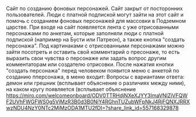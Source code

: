 Сайт по созданию фоновых персонажей.
Сайт закрыт от посторонних пользователей.
Люди с платной подпиской могут зайти на этот сайт и помочь с созданием фоновых персонажей для массовки в Подземном царстве.
При входе на сайт появляется лента с уже отрисованными персонажами по анкетам, которые заполняли люди с платной подпиской (например на Бусти или Патреон), а также кнопка "создать персонажа".
Под картинаками с отрисованными персонажами можно зайти посотреть и оставить свой комментарий о пресонаже, то есть выразить свои чувства о персонаже или задать вопрос другим комментаторам или создателю отрисовки.
После нажатия кнопки "создать персонажа" перед человеком появится меню с анкетой по созданию пперсонажа, в меню входит:
Вопросы с вариантами ответа: демон или грешник (всплывает объяснение о различиях между ними), на каком кругу появляется (всплывает объяснение
https://miro.com/welcomeonboard/ODV0TTRHdjNXeXJYY3lmaVNlZjVFQWF2UVhFWGFWS0g5VjMzR3B0d3B0NjY4RGhnTUZubWFpNkJ4RjFQNXJRRXwzNDU4NzY0NTc2MjMzODA1MTU2fDI=?share_link_id=557168329878
